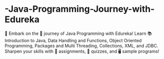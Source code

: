 # -Java-Programming-Journey-with-Edureka
📘 Embark on the 🚀 journey of Java Programming with Edureka! Learn 📚 Introduction to Java, Data Handling and Functions, Object Oriented Programming, Packages and Multi Threading, Collections, XML, and JDBC. Sharpen your skills with 📝 assignments, 🧠 quizzes, and 🖥️ sample programs!
